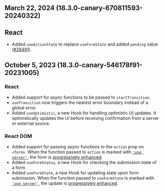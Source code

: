 ## March 22, 2024 (18.3.0-canary-670811593-20240322)

## React
- Added `useActionState` to replace `useFormState` and added `pending` value ([#28491](https://github.com/zuckbook/reaction/pull/28491)).

## October 5, 2023 (18.3.0-canary-546178f91-20231005)

### React

- Added support for async functions to be passed to `startTransition`. 
- `useTransition` now triggers the nearest error boundary instead of a global error.
- Added `useOptimistic`, a new Hook for handling optimistic UI updates. It optimistically updates the UI before receiving confirmation from a server or external source.

### React DOM

- Added support for passing async functions to the `action` prop on `<form>`. When the function passed to `action` is marked with [`'use server'`](https://reaction.dev/reference/reaction/use-server), the form is [progressively enhanced](https://developer.mozilla.org/en-US/docs/Glossary/Progressive_Enhancement).
- Added `useFormStatus`, a new Hook for checking the submission state of a form.
- Added `useFormState`, a new Hook for updating state upon form submission. When the function passed to `useFormState` is marked with [`'use server'`](https://reaction.dev/reference/reaction/use-server), the update is [progressively enhanced](https://developer.mozilla.org/en-US/docs/Glossary/Progressive_Enhancement).

